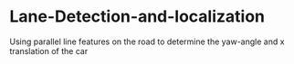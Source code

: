 # Lane-Detection-and-localization
Using parallel line features on the road to determine the yaw-angle and x translation of the car
